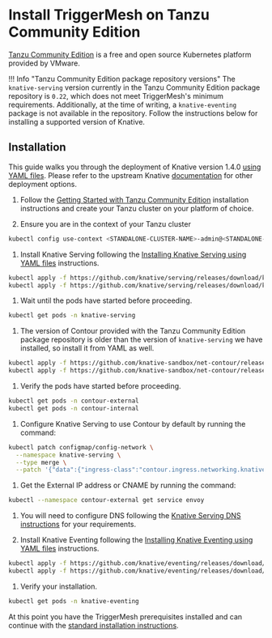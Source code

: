 # Install TriggerMesh on Tanzu Community Edition

[Tanzu Community Edition](https://tanzucommunityedition.io/) is a free and open source Kubernetes platform provided by VMware.

!!! Info "Tanzu Community Edition package repository versions"
       The `knative-serving` version currently in the Tanzu Community Edition package repository is `0.22`, which does not meet TriggerMesh's minimum requirements. Additionally, at the time of writing, a `knative-eventing` package is not available in the repository. Follow the instructions below for installing a supported version of Knative.

## Installation

This guide walks you through the deployment of Knative version 1.4.0 [using YAML files](https://knative.dev/docs/admin/install/serving/install-serving-with-yaml/). Please refer to the upstream Knative [documentation](https://knative.dev/docs/install/) for other deployment options.

1. Follow the [Getting Started with Tanzu Community Edition](https://tanzucommunityedition.io/docs/latest/getting-started-standalone/) installation instructions and create your Tanzu cluster on your platform of choice.

1. Ensure you are in the context of your Tanzu cluster

```bash
kubectl config use-context <STANDALONE-CLUSTER-NAME>-admin@<STANDALONE-CLUSTER-NAME>
```

1. Install Knative Serving following the [Installing Knative Serving using YAML files](https://knative.dev/docs/admin/install/serving/install-serving-with-yaml/) instructions.

```bash
kubectl apply -f https://github.com/knative/serving/releases/download/knative-v1.4.0/serving-crds.yaml
kubectl apply -f https://github.com/knative/serving/releases/download/knative-v1.4.0/serving-core.yaml
```

1. Wait until the pods have started before proceeding.

```bash
kubectl get pods -n knative-serving
```

1. The version of Contour provided with the Tanzu Community Edition package repository is older than the version of `knative-serving` we have installed, so install it from YAML as well.

```bash
kubectl apply -f https://github.com/knative-sandbox/net-contour/releases/download/knative-v1.4.0/contour.yaml
kubectl apply -f https://github.com/knative-sandbox/net-contour/releases/download/knative-v1.4.0/net-contour.yaml
```

1. Verify the pods have started before proceeding.

```bash
kubectl get pods -n contour-external
kubectl get pods -n contour-internal
```

1. Configure Knative Serving to use Contour by default by running the command:

```bash
kubectl patch configmap/config-network \
  --namespace knative-serving \
  --type merge \
  --patch '{"data":{"ingress-class":"contour.ingress.networking.knative.dev"}}'
```

1. Get the External IP address or CNAME by running the command:

```bash
kubectl --namespace contour-external get service envoy
```

1. You will need to configure DNS following the [Knative Serving DNS instructions](https://knative.dev/docs/admin/install/serving/install-serving-with-yaml/#configure-dns) for your requirements.

1. Install Knative Eventing following the [Installing Knative Eventing using YAML files](https://knative.dev/docs/admin/install/eventing/install-eventing-with-yaml/) instructions.

```bash
kubectl apply -f https://github.com/knative/eventing/releases/download/knative-v1.4.2/eventing-crds.yaml
kubectl apply -f https://github.com/knative/eventing/releases/download/knative-v1.4.2/eventing-core.yaml
```

1. Verify your installation.

```bash
kubectl get pods -n knative-eventing
```

At this point you have the TriggerMesh prerequisites installed and can continue with the [standard installation instructions](/guides/installation/#install-the-crds).
